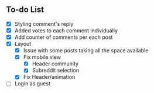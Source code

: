 ## To-do List

- [X] Styling comment's reply
- [X] Added votes to each comment individually
- [X] Add counter of comments per each post
- [X] Layout
    - [X] Issue with some posts taking all the space available
    - [X] Fix mobile view
        - [X] Header community
        - [X] Subreddit selection
    - [X] Fix Header/animation
- [ ] Login as guest